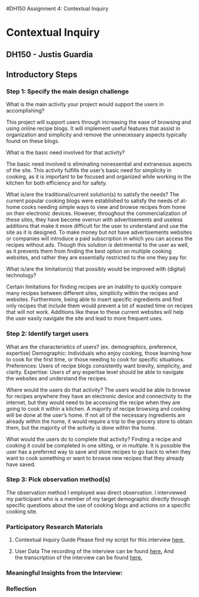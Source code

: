 #DH150 Assignment 4: Contextual Inquiry
# Contextual Inquiry
## DH150 - Justis Guardia

## Introductory Steps

### Step 1: Specify the main design challenge
What is the main activity your project would support the users in accomplishing?

This project will support users through increasing the ease of browsing and using online recipe blogs. It will implement useful features that assist in organization and simplicity and remove the unnecessary aspects typically found on these blogs. 

What is the basic need involved for that activity?

The basic need involved is eliminating nonessential and extraneous aspects of the site. This activity fulfills the user’s basic need for simplicity in cooking, as it is important to be focused and organized while working in the kitchen for both efficiency and for safety. 


What is/are the traditional/current solution(s) to satisfy the needs?
The current popular cooking blogs were established to satisfy the needs of at-home cooks needing simple ways to view and browse recipes from home on their electronic devices. However, throughout the commercialization of these sites, they have become overrun with advertisements and useless additions that make it more difficult for the user to understand and use the site as it is designed. To make money but not have advertisements websites or companies will introduce a paid subscription in which you can access the recipes without ads. Though this solution is detrimental to the user as well, as it prevents them from finding the best option on multiple cooking websites, and rather they are essentially restricted to the one they pay for.


What is/are the limitation(s) that possibly would be improved with (digital) technology?

Certain limitations for finding recipes are an inability to quickly compare many recipes between different sites, simplicity within the recipes and websites. Furthermore, being able to insert specific ingredients and find only recipes that include them would prevent a lot of wasted time on recipes that will not work. Additions like these to these current websites will help the user easily navigate the site and lead to more frequent uses.

### Step 2: Identify target users
What are the characteristics of users? (ex. demographics, preference, expertise)
Demographic: Individuals who enjoy cooking, those learning how to cook for the first time, or those needing to cook for specific situations.
Preferences: Users of recipe blogs consistently want brevity, simplicity, and clarity.
Expertise: Users of any expertise level should be able to navigate the websites and understand the recipes.


Where would the users do that activity?
The users would be able to browse for recipes anywhere they have an electronic device and connectivity to the internet, but they would need to be accessing the recipe when they are going to cook it within a kitchen. A majority of recipe browsing and cooking will be done at the user’s home. If not all of the necessary ingredients are already within the home, it would require a trip to the grocery store to obtain them, but the majority of the activity is done within the home.

What would the users do to complete that activity?
Finding a recipe and cooking it could be completed in one sitting, or in multiple. It is possible the user has a preferred way to save and store recipes to go back to when they want to cook something or want to browse new recipes that they already have saved. 

### Step 3: Pick observation method(s)
The observation method I employed was direct observation. I interviewed my participant who is a member of my target demographic directly through specific questions about the use of cooking blogs and actions on a specific cooking site.
### Participatory Research Materials
1. Contextual Inquiry Guide
Please find my script for this interview [here,](https://docs.google.com/document/d/18IaNUhrOsmgxBrQLpLdWWaS62Dt3Up7yGhmgOiYkVtQ/edit?usp=sharing)

2. User Data
The recording of the interview can be found [here.](https://youtu.be/Tl-EO1Cp0qE)
And the transcription of the interview can be found [here.](https://docs.google.com/document/d/1_nwkYwQnnZFXqSo83Olqb0EjseHXVnzF4P8IIfNLIU4/edit?usp=sharing)

### Meaningful Insights from the Interview:


### Reflection

